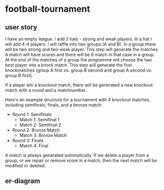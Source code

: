 # football-tournament

## user story
I have an empty league. I add 2 hats - strong and weak players. In a hat I will add 4-4 players. I will raffle into two groups (A and B). In a group there will be two strong and two weak player. This step will generate the matches. A match will have scores and there will be 6 match in that case in a group. At the end of the matches of a group the programme will choose the two best player into a knock match. This step will generate the first knockmatches (group A first vs. group B second and group A second vs. group B first).

If a player win a knockout match, there will be generated a new knockout match with a round and a matchnumber.

Here's an example structure for a tournament with 4 knockout matches, including semifinals, finals, and a bronze match:

- Round 1: Semifinals
    - Match 1: Semifinal 1
    - Match 2: Semifinal 2
- Round 2: Bronze Match
    - Match 3: Bronze Match
- Round 3: Finals
    - Match 4: Final

A match is always generated automatically. If we delete a player from a group, or we repair or remove score in a match, then the next match will be modified or deleted.

## er-diagram